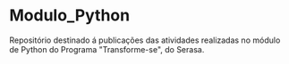 # Modulo_Python
Repositório destinado á publicações das atividades realizadas no módulo de Python do Programa "Transforme-se", do Serasa.
